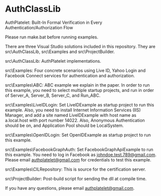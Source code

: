 # AuthClassLib

AuthPlatelet: Built-In Formal Verification in Every Authentication/Authorization Flow

Please run make.bat before running examples.

There are three Visual Studio solutions included in this repository. They are src\AuthClassLib, src\Examples and src\ProjectBuilder.

src\AuthClassLib: AuthPlatelet implementations.

src\Examples: Four concrete scenarios using Live ID, Yahoo Login and Facebook Connect services for authentication and authorization.

src\Examples\ABC: ABC example we explain in the paper. In order to run this example, you need to select multiple startup projects, and run in order of Server_A, Server_B, Server_C, and Run_ABC.

src\Examples\LiveIDLogin: Set LiveIDExample as startup project to run this example. Also, you need to install Internet Information Services (IIS) Manager,
                          and add a site named LiveIDExample with host name as a.local.host with port number 14022. Also, Anonymous Authentication should be on, and
                          Application Pool should be LocalSystem.

src\Examples\OpenIDLogin: Set OpenIDExample as startup project to run this example.

src\Examples\FacebookGraphAuth: Set FacebookGraphApiExample to run this example. You need to log in Facebook as johndoe.test.789@gmail.com. Please email authplatelet@gmail.com
                                for credentials to test this example.

src\Examples\CILRepository: This is source for the certification server.                                                                  

src\ProjectBuilder: Post-build script for sending the dll at compile time.

If you have any questions, please email authplatelet@gmail.com.
